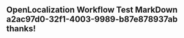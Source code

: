 <properties
ms.topic="hero-topic"
ms.test1="hero-topic"
ms.test2="test"/>

## OpenLocalization Workflow Test MarkDown a2ac97d0-32f1-4003-9989-b87e878937ab thanks!
<!--HONumber=Mar16_HO4-->
